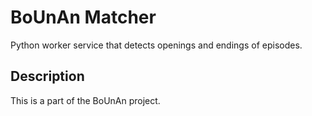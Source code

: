 # BoUnAn Matcher

Python worker service that detects openings and endings of episodes.

## Description

This is a part of the BoUnAn project.
